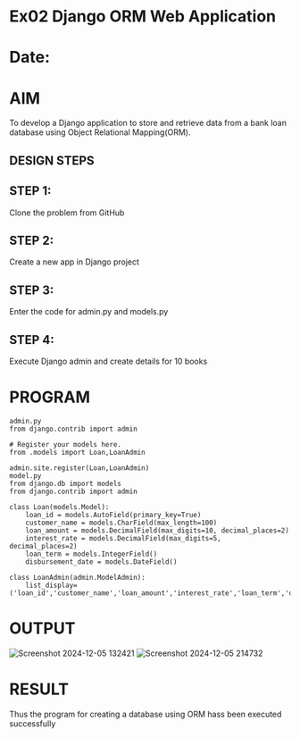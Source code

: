 # Ex02 Django ORM Web Application
# Date:
# AIM
To develop a Django application to store and retrieve data from a bank loan database using Object Relational Mapping(ORM).


## DESIGN STEPS
## STEP 1:
Clone the problem from GitHub

## STEP 2:
Create a new app in Django project

## STEP 3:
Enter the code for admin.py and models.py

## STEP 4:
Execute Django admin and create details for 10 books

# PROGRAM
```
admin.py
from django.contrib import admin

# Register your models here.
from .models import Loan,LoanAdmin

admin.site.register(Loan,LoanAdmin)
model.py
from django.db import models
from django.contrib import admin

class Loan(models.Model):
    loan_id = models.AutoField(primary_key=True)
    customer_name = models.CharField(max_length=100)
    loan_amount = models.DecimalField(max_digits=10, decimal_places=2)
    interest_rate = models.DecimalField(max_digits=5, decimal_places=2)
    loan_term = models.IntegerField()
    disbursement_date = models.DateField()

class LoanAdmin(admin.ModelAdmin):
    list_display=('loan_id','customer_name','loan_amount','interest_rate','loan_term','disbursement_date')
```

# OUTPUT
![Screenshot 2024-12-05 132421](https://github.com/user-attachments/assets/a26e5f43-e3b5-496b-aa78-83584e086680)
![Screenshot 2024-12-05 214732](https://github.com/user-attachments/assets/7360befb-1a0d-481c-98f5-e09c6f9599ba)




# RESULT
Thus the program for creating a database using ORM hass been executed successfully

